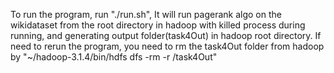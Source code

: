 To run the program, run "./run.sh", 
It will run pagerank algo on the wikidataset from the root directory in hadoop with killed process during running, and generating output folder(task4Out) in hadoop root directory. If need to rerun the program, you need to rm the task4Out folder from hadoop by
"~/hadoop-3.1.4/bin/hdfs dfs -rm -r /task4Out"